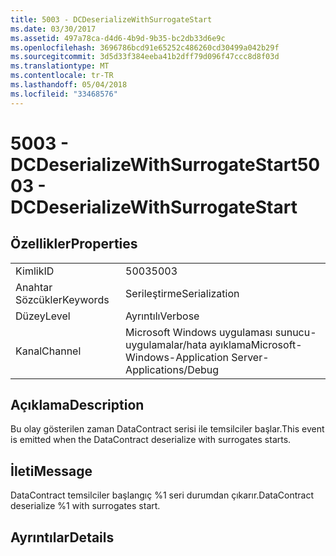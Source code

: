 ```yaml
---
title: 5003 - DCDeserializeWithSurrogateStart
ms.date: 03/30/2017
ms.assetid: 497a78ca-d4d6-4b9d-9b35-bc2db33d6e9c
ms.openlocfilehash: 3696786bcd91e65252c486260cd30499a042b29f
ms.sourcegitcommit: 3d5d33f384eeba41b2dff79d096f47ccc8d8f03d
ms.translationtype: MT
ms.contentlocale: tr-TR
ms.lasthandoff: 05/04/2018
ms.locfileid: "33468576"
---
```

# <a name="5003---dcdeserializewithsurrogatestart"></a><span data-ttu-id="60a81-102">5003 - DCDeserializeWithSurrogateStart</span><span class="sxs-lookup"><span data-stu-id="60a81-102">5003 - DCDeserializeWithSurrogateStart</span></span>
## <a name="properties"></a><span data-ttu-id="60a81-103">Özellikler</span><span class="sxs-lookup"><span data-stu-id="60a81-103">Properties</span></span>  
  
|||  
|-|-|  
|<span data-ttu-id="60a81-104">Kimlik</span><span class="sxs-lookup"><span data-stu-id="60a81-104">ID</span></span>|<span data-ttu-id="60a81-105">5003</span><span class="sxs-lookup"><span data-stu-id="60a81-105">5003</span></span>|  
|<span data-ttu-id="60a81-106">Anahtar Sözcükler</span><span class="sxs-lookup"><span data-stu-id="60a81-106">Keywords</span></span>|<span data-ttu-id="60a81-107">Serileştirme</span><span class="sxs-lookup"><span data-stu-id="60a81-107">Serialization</span></span>|  
|<span data-ttu-id="60a81-108">Düzey</span><span class="sxs-lookup"><span data-stu-id="60a81-108">Level</span></span>|<span data-ttu-id="60a81-109">Ayrıntılı</span><span class="sxs-lookup"><span data-stu-id="60a81-109">Verbose</span></span>|  
|<span data-ttu-id="60a81-110">Kanal</span><span class="sxs-lookup"><span data-stu-id="60a81-110">Channel</span></span>|<span data-ttu-id="60a81-111">Microsoft Windows uygulaması sunucu-uygulamalar/hata ayıklama</span><span class="sxs-lookup"><span data-stu-id="60a81-111">Microsoft-Windows-Application Server-Applications/Debug</span></span>|  
  
## <a name="description"></a><span data-ttu-id="60a81-112">Açıklama</span><span class="sxs-lookup"><span data-stu-id="60a81-112">Description</span></span>  
 <span data-ttu-id="60a81-113">Bu olay gösterilen zaman DataContract serisi ile temsilciler başlar.</span><span class="sxs-lookup"><span data-stu-id="60a81-113">This event is emitted when the DataContract deserialize with surrogates starts.</span></span>  
  
## <a name="message"></a><span data-ttu-id="60a81-114">İleti</span><span class="sxs-lookup"><span data-stu-id="60a81-114">Message</span></span>  
 <span data-ttu-id="60a81-115">DataContract temsilciler başlangıç %1 seri durumdan çıkarır.</span><span class="sxs-lookup"><span data-stu-id="60a81-115">DataContract deserialize %1 with surrogates start.</span></span>  
  
## <a name="details"></a><span data-ttu-id="60a81-116">Ayrıntılar</span><span class="sxs-lookup"><span data-stu-id="60a81-116">Details</span></span>

